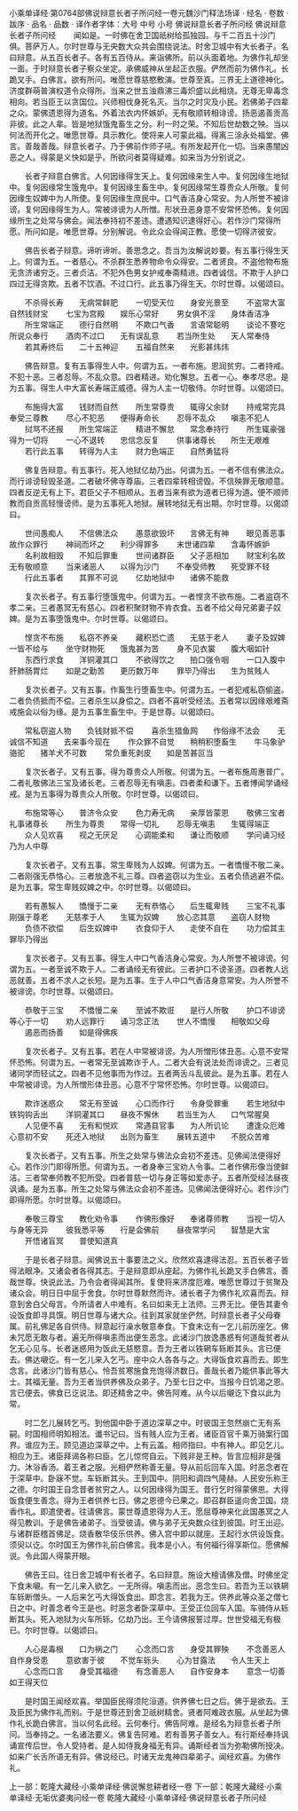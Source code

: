 小乘单译经·第0764部佛说辩意长者子所问经一卷元魏沙门释法场译
· 经名 · 卷数 · 跋序
· 品名 · 品数 · 译作者字体：大号 中号 小号
佛说辩意长者子所问经
佛说辩意长者子所问经
　　闻如是。一时佛在舍卫国祇树给孤独园。与千二百五十沙门俱。菩萨万人。尔时世尊与无央数大众共会围绕说法。时舍卫城中有大长者子。名曰辩意。从五百长者子。各有五百侍从。来诣佛所。前以头面着地。为佛作礼却坐一面。于时辩意长者子察众坐定。承佛威神从坐起正衣服。俨然而前为佛作礼。长跪叉手。白佛言。欲有所问。唯愿世尊慈愍敷演。世尊至真。三界无上道德神化。济度群萌普演权道令众得所。当来之世五浊鼎沸三毒炽盛以此相烧。无尊无卑毒念相向。若当臣王以贪国位。兴师相伐身死名灭。当尔之时灾及小民。若佛弟子四辈之众。蒙佛遗恩得为道名。外着法衣内怀嫉妒。无有敬顺转相诽谤。扬恶遏善贡高非彼。此之人辈。皆是地狱饿鬼畜生之分。利一时之荣。不知后世劫数之殃。当以何法而开化之。唯愿世尊。具示教化。使将来人可蒙此福。得离三涂永处福堂。佛言。善哉善哉。辩意长者子。乃于佛前作师子吼。有所发起开化一切。当来愚闇凶恶之人。得蒙是义快如是乎。所欲问者莫得疑难。如来当为分别说之。

　　长者子辩意白佛言。人何因缘得生天上。复何因缘来生人中。复何因缘生地狱中。复何因缘常生饿鬼中。复何因缘生畜生中。复何因缘常生尊贵众人所敬。复何因缘生奴婢中为人所使。复何因缘生庶民中。口气香洁身心常安。为人所誉不被诽谤。复何因缘得生为人。常被诽谤为人所憎。形状丑恶身意不安常怀恐怖。复何因缘所生之处常与佛会。闻法奉持初不差违。遭遇知识逮得好心。若作沙门常得所愿。所问如是。唯愿世尊。分别解说。令此众会得闻正教。愿使一切得济彼安。

　　佛告长者子辩意。谛听谛听。善思念之。吾当为汝解说妙要。有五事行得生天上。何谓为五。一者慈心。不杀群生悉养物命令众得安。二者贤良。不盗他物布施无贪济诸穷乏。三者贞洁。不犯外色男女护戒奉斋精进。四者诚信。不欺于人护口四过无得贪欺。五者不饮酒。不过口行。此五事乃得生天。尔时世尊。以偈颂曰。

　　不杀得长寿　　无病常鲜肥
　　一切受天位　　身安光景至
　　不盗常大富　　自然钱财宝
　　七宝为宫殿　　娱乐心常好
　　男女俱不淫　　身体香洁净
　　所生常端正　　德行自然明
　　不欺口气香　　言语常聪明
　　谈论不謇吃　　所说众奉行
　　酒肉不过口　　无有误乱意
　　若当所生处　　天人常奉侍
　　若其寿终后　　二十五神迎
　　五福自然来　　光影甚炜炜

　　佛告辩意。复有五事得生人中。何谓为五。一者布施。恩润贫穷。二者持戒。不犯十恶。三者忍辱。不乱众意。四者精进。劝化懈怠。五者一心。奉孝尽忠。是为五事。得生人中大富长寿端正威德。得为人主一切敬侍。尔时世尊。以偈颂曰。

　　布施得大富　　钱财而自然
　　所生常尊贵　　辄得父余财
　　持戒常完具　　奉受三尊教
　　尽心不犯恶　　便得寿命长
　　忍辱不乱众　　嗔恚不犯人
　　挝骂不还报　　所生常端正
　　精进不懈怠　　常念奉持行
　　所生辄豪强　　得为一切将
　　一心不退转　　忠信念反复
　　供事诸尊长　　所生无艰难
　　若行此五事　　转得为人主
　　财力色端正　　自然勇猛将

　　佛复告辩意。有五事行。死入地狱亿劫乃出。何谓为五。一者不信有佛法众。而行诽谤轻毁圣道。二者破坏佛寺尊庙。三者四辈转相谤毁。不信殃罪无敬顺意。四者反逆无有上下。君臣父子不相顺从。五者当来有欲为道者已得为道。便不顺师教而自贡高轻慢谤师。是为五事死入地狱。展转地狱无有出期。尔时世尊。以偈颂曰。

　　世间愚痴人　　不信佛法众
　　愚意欲毁坏　　言佛无有神
　　眼见善恶事　　故作众罪行
　　神祠而坏之　　利少得罪多
　　末世诸四辈　　含毒怀嫉妒
　　名利故相毁　　不知后罪重
　　世间诸群臣　　父子恶相加
　　财宝利名故　　无有敬顺意
　　当来诸恶人　　以得为沙门
　　不奉受师教　　死受罪不轻
　　行此五事者　　其罪不可说
　　亿劫地狱中　　诸佛不能救

　　复次长者子。有五事行堕饿鬼中。何谓为五。一者悭贪不欲布施。二者盗窃不孝二亲。三者愚冥无有慈心。四者积聚财物不肯衣食。五者不给父母兄弟妻子奴婢。是为五事堕饿鬼中。尔时世尊。以偈颂曰。

　　悭贪不布施　　私窃不养亲
　　藏积恐亡遗　　无慈于老人
　　妻子及奴婢　　一皆不给与
　　坐守财物死　　饿鬼甚为苦
　　身不见衣裳　　腹大咽如针
　　东西行求食　　洋铜灌其口
　　不欲得饮之　　拍口强令咽
　　一口入腹中　　肝肺肠胃烂
　　如是之勤苦　　更历数万年
　　罪毕乃得出　　生为贫贱人

　　复次长者子。又有五事。作畜生行堕畜生中。何谓为五。一者犯戒私窃偷盗。二者负债抵而不偿。三者杀生以身偿之。四者不喜听受经法。五者常以因缘艰难斋戒施会以俗为缘。是为五事生畜生中。于是世尊。以偈颂曰。

　　常私窃盗人物　　负钱财抵不偿
　　喜杀生猎鱼网　　作俗缘不法会
　　无诚信不知道　　去来事今现在
　　作众罪不自觉　　稍稍积堕畜生
　　牛马象驴骆驼　　猪羊犬不可数
　　常负重死剥皮　　如是苦甚叵当

　　复次长者子。又有五事。得为尊贵众人所敬。何谓为五。一者布施周惠普广。二者礼敬佛法三宝及诸长老。三者忍辱无有嗔恚。四者柔和谦下。五者博闻学诵经戒。是为五事得为尊贵众人所敬。尔时世尊。以偈颂曰。

　　布施常等心　　普济令众安
　　色力寿无病　　亲厚皆蒙恩
　　敬佛三宝者　　礼事诸尊长
　　所生为尊贵　　常得一切礼
　　忍辱无嗔恚　　生辄得端正
　　众人见欢喜　　视之无厌足
　　心调能柔和　　谦让而敬顺
　　学问诵习经　　乃为人中尊

　　复次长者子。又有五事。常生卑贱为人奴婢。何谓为五。一者憍慢不敬二亲。二者刚强无恭恪心。三者放逸不礼三尊。四者盗窃以为生业。五者负债逃避不偿。是为五事。常生卑贱奴婢之中。尔时世尊。以偈颂曰。

　　若有愚騃人　　憍慢于二亲
　　无有恭恪心　　后生辄卑贱
　　三宝不礼事　　刚强于尊老
　　无慈孝于人　　生辄为奴婢
　　放心恣其意　　盗窃人财物
　　负债不欲偿　　后生奴婢中
　　衣食仰于人　　走使不自在
　　功力偿其主　　罪毕乃得出

　　复次长者子。又有五事。得生人中口气香洁身心常安。为人所誉不被诽谤。何谓为五。一者至诚不欺于人。二者诵经无有彼此。三者护口不谤圣道。四者教人远恶就善。五者不求人之长短。是为五事。生于人中口气香洁身意常安。为人所誉不被诽谤。尔时世尊。以偈颂曰。

　　恭敬于三宝　　不憍慢二亲
　　至诚不欺诳　　是行人所敬
　　护口不诽谤　　等心于一切
　　劝人远罪行　　诵习念正法
　　世人不憍慢　　相敬如父母
　　遏恶而扬善　　如是得佛疾

　　复次长者子。又有五事。若在人中常被诽谤。为人所憎形体丑恶。心意不安常怀恐怖。何谓为五。一者常无至诚欺诈于人。二者大会有说法处而诽谤之。三者见诸同学而轻试之。四者不见他事而为作过。五者两舌斗乱彼此。是为五事。若在人中常被诽谤。为人所憎形体丑恶。心意不宁常怀恐怖。尔时世尊。以偈颂曰。

　　欺诈迷惑众　　常无有至诚
　　心口而作行　　令身受罪重
　　若生地狱中　　铁钩钩舌出
　　洋铜灌其口　　昼夜不懈休
　　若当生为人　　口气常腥臭
　　人见便不喜　　无有和悦欢
　　常遇县官事　　为人所讥论
　　遭逢众厄难　　心意初不安
　　死还入地狱　　出则为畜生
　　展转五道中　　不脱众苦难

　　复次长者子。又有五事。所生之处常与佛法众会初不差违。见佛闻法便得好心。若作沙门即得所愿。何谓为五。一者身奉三宝劝人令事。二者作佛形像当使鲜洁。三者常奉师教不犯所受。四者普慈一切与身正等如爱赤子。五者所受经法昼夜讽诵。是为五事。所生之处常与佛法众会初不差违。见佛闻法便得好心。若作沙门即得所愿。尔时世尊。以偈颂曰。

　　奉敬三尊宝　　教化劝令事
　　作佛形像好　　奉诸尊师教
　　当视一切人　　与身等无异
　　彼我悉平等　　行是会佛前
　　昼夜常学问　　智慧是大宝
　　开悟诸盲冥　　普使知道真

　　于是长者子辩意。闻佛说五十事要法之义。欣然欢喜逮得法忍。五百长者子皆得法眼净。又诸会者各得其志。于是辩意即从座起。为佛作礼长跪叉手白佛言。善哉世尊。快说此法。乃令会者得闻其所。复使将来济度厄难。唯愿世尊过于贫聚及诸众会。明日日中屈于舍食。尔时世尊默然而许。诸长者子为佛作礼欢喜而去。辩意到舍白父母言。今所请者人中难有。名曰如来无上法师。三界无比。便告其妻令设饭食即寻具馔。明日世尊与诸大众。往到其家就坐俨然。时辩意长者子父母眷属。前礼佛足各自供侍。辩意起行澡水敬意奉食。下食未讫有一乞儿前历座乞。佛未咒愿无敢与者。遍无所得嗔恚而出便生恶念。此诸沙门放逸愚惑有何道哉贫者从乞无心见与。长者迷惑用为饭此无慈愍意。吾为王者以铁辋车轹断其头。言已便去。佛达嚫讫。有一乞儿来入乞丐。座中众人各各与之。大得饭食欢喜而去。即生念言。此诸沙门皆有慈心。怜吾贫寒施食充饱得济数日。善哉长者乃能供事此等大士。其福无量。吾为王者当供养佛及众弟子。乃至七日之中。当报今日饥渴之恩。言已便去。佛食已讫说法。即还精舍之中。佛告阿难。从今以后嚫讫下食以此为常。

　　时二乞儿展转乞丐。到他国中卧于道边深草之中。时彼国王忽然崩亡无有系嗣。时国相师明知相法。谶书记曰。当有贱人应为王者。诸臣百官千乘万骑案行国界。谁应为王。顾见道边深草之中。上有云盖。相师指曰。中有神人。即见乞儿。相应为王。诸臣拜谒各称曰臣。乞儿惊愕自云。下贱非是王种。皆言应相非是强力。沐浴香汤。着王者之服。光相俨然称善无量。导从前后回车入国。时恶念者在于深草中。卧寐不觉。车轹断其头。王到国中。阴阳和调四气隆赫。人民安乐称王之德。尔时国王自念昔者贫穷之人。以何因缘得为国王。昔行乞时得蒙佛恩。大得饭食便生善念。得为王者供养七日。佛之恩德今已果之。即召群臣遥向舍卫国。烧香作礼。即遣使者。往请佛言。蒙世尊遗恩得为人王。愿屈尊神来化此国愚冥之人得见教训。于是佛告诸弟子。当受彼请。佛与弟子无央数众往到彼国。时王出迎。与诸群臣稽首佛足。烧香散华伎乐供养。佛入宫中即以就座。王起行水供设饭食。须臾以讫。尔时国王为佛作礼前白佛言。我本是小人。有何福行得享斯位。愿佛解说。令此国人得蒙开眼。

　　佛告王曰。往日舍卫城中有长者子。名曰辩意。施设大檀请佛及僧。时佛坐定下食未嚫。有一乞儿来入欲乞。一无所得。嗔恚而出。恶念生曰。若吾为王以铁辋车轹断僧头。一人后来乞丐大得饭食出。即念言。若我为王。供养此等众圣之僧七日之中。时善念者今王是也。时恶念者卧深草中。王受正位回车入国。车骑侍从轹断其头。死入地狱为火车所轹。亿劫乃出。王今请佛报誓过厚。世世受福无有极已。尔时世尊。以偈颂曰。

　　人心是毒根　　口为祸之门
　　心念而口言　　身受其罪殃
　　不念善恶人　　自作身受患
　　意欲害于彼　　不觉车轹头
　　心为甘露法　　令人生天上
　　心念而口言　　身受其福德
　　有念善恶人　　自作安身本
　　意念一切善　　如王得天位

　　是时国王闻经欢喜。举国臣民得须陀洹道。供养佛七日之后。佛于是欲去。王及臣民为佛作礼而别。于是世尊还到舍卫祇树精舍。贤者阿难政衣服。从坐起为佛作礼长跪白佛言。当以何名此经。云何奉行。佛告阿难。是经名为辩意长者子所问。当奉持之。一名诸法要义。佛复告阿难。若有善男子善女人。有行斯经奉持讽诵宣传后世。令人受持者。是人如侍我身福无有异。诵斯经者当为弥勒佛所授决。如来广长舌所语无有异。佛说经已。时诸天龙鬼神四辈弟子。闻经欢喜。为佛作礼。

上一部：乾隆大藏经·小乘单译经·佛说懈怠耕者经一卷
下一部：乾隆大藏经·小乘单译经·无垢优婆夷问经一卷
乾隆大藏经·小乘单译经·佛说辩意长者子所问经